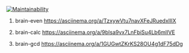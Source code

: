 [![Maintainability](https://api.codeclimate.com/v1/badges/a36f00413108b41ccdcd/maintainability)](https://codeclimate.com/github/AleksNoy1/frontend-project-44/maintainability)
1. brain-even
https://asciinema.org/a/TzxywVtu7navXFeJRuedxIIlX

2. brain-calc
https://asciinema.org/a/9bIsa9vx7LnFbiSu4Lb6mlIVE

3. brain-gcd
https://asciinema.org/a/1GUGwtZKrKS28OU4g1dF75dDg
